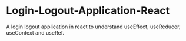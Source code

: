 # Login-Logout-Application-React
A login logout application in react to understand useEffect, useReducer, useContext and useRef. 
